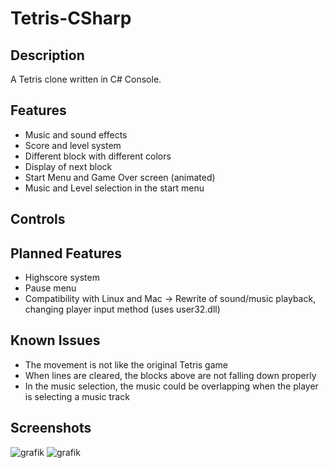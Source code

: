 # Tetris-CSharp
## Description
A Tetris clone written in C# Console.

## Features
- Music and sound effects
- Score and level system
- Different block with different colors
- Display of next block
- Start Menu and Game Over screen (animated)
- Music and Level selection in the start menu

## Controls

## Planned Features
- Highscore system
- Pause menu
- Compatibility with Linux and Mac -> Rewrite of sound/music playback, changing player input method (uses user32.dll)

## Known Issues
- The movement is not like the original Tetris game
- When lines are cleared, the blocks above are not falling down properly
- In the music selection, the music could be overlapping when the player is selecting a music track
## Screenshots
![grafik](https://github.com/KreativeName1/Tetris-CSharp/assets/115576847/d6599848-8997-47e5-9d78-0577feffa113)
![grafik](https://github.com/KreativeName1/Tetris-CSharp/assets/115576847/0e8b401a-7a48-45ce-a847-3452e3050c72)
